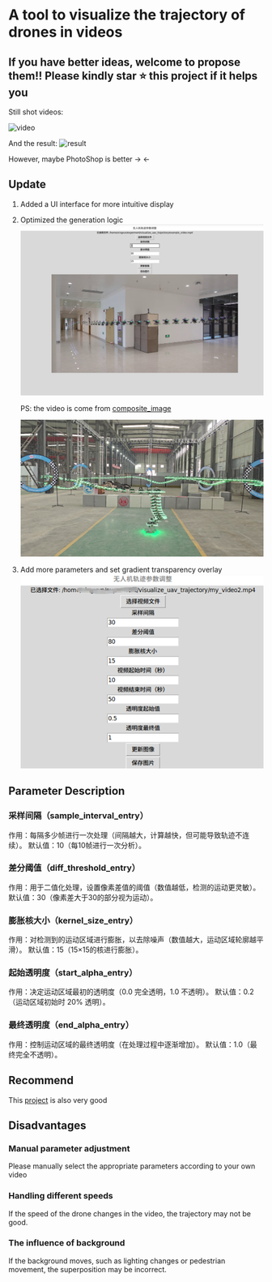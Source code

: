 # A tool to visualize the trajectory of drones in videos

## If you have better ideas, welcome to propose them!! Please kindly star ⭐ this project if it helps you

Still shot videos:

![video](./example/video.gif)

And the result:
![result](./example/photo.jpg)

However, maybe PhotoShop is better -> <-

## Update

1. Added a UI interface for more intuitive display
2. Optimized the generation logic
![result](./example/update.jpg)

    PS: the video is come from [composite_image](https://github.com/RENyunfan/composite_image)

    ![result](./example/update2.png)
3. Add more parameters and set gradient transparency overlay
    ![new_ui](./example/update3.jpg)

## Parameter Description

### 采样间隔（sample_interval_entry）

作用：每隔多少帧进行一次处理（间隔越大，计算越快，但可能导致轨迹不连续）。
默认值：10（每10帧进行一次分析）。

### 差分阈值（diff_threshold_entry）

作用：用于二值化处理，设置像素差值的阈值（数值越低，检测的运动更灵敏）。
默认值：30（像素差大于30的部分视为运动）。

### 膨胀核大小（kernel_size_entry）

作用：对检测到的运动区域进行膨胀，以去除噪声（数值越大，运动区域轮廓越平滑）。
默认值：15（15×15的核进行膨胀）。

### 起始透明度（start_alpha_entry）

作用：决定运动区域最初的透明度（0.0 完全透明，1.0 不透明）。
默认值：0.2（运动区域初始时 20% 透明）。

### 最终透明度（end_alpha_entry）

作用：控制运动区域的最终透明度（在处理过程中逐渐增加）。
默认值：1.0（最终完全不透明）。

## Recommend

This [project](https://github.com/RENyunfan/composite_image) is also very good

## Disadvantages

### Manual parameter adjustment

Please manually select the appropriate parameters according to your own video

### Handling different speeds

If the speed of the drone changes in the video, the trajectory may not be good.

### The influence of background

If the background moves, such as lighting changes or pedestrian movement, the superposition may be incorrect.